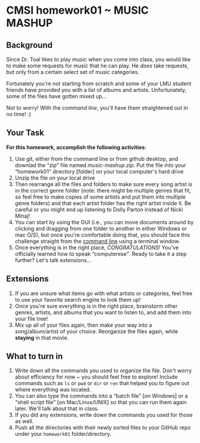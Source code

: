 # CMSI homework01 ~ MUSIC MASHUP

## Background

Since Dr. Toal likes to play music when you come into class, you would like to make some requests for music that he can play.  He *does* take requests, but only from a certain select set of music categories.

Fortunately you're not starting from scratch and some of your LMU student friends have provided you with a list of albums and artists. Unfortunately, some of the files have gotten mixed up...

Not to worry! With the *command line*, you'll have them straightened out in no time! :)

## Your Task

<strong>For this homework, accomplish the following activities</strong>: 
1. Use git, either from the command line or from github desktop, and downlad the <q>zip</q> file named <em>music-mashup.zip</em>.  Put the file into your <q>homework01</q> directory [folder] on your local computer's hard drive
1. Unzip the file on your local drive
1. Then rearrange all the files and folders to make sure every song artist is in the correct genre folder (note: there might be multiple genres that fit, so feel free to make copies of some artists and put them into multiple genre folders) and that each artist folder has the right artist inside it.  Be careful or you might end up listening to Dolly Parton instead of Nicki Minaj!
1. You can start by using the GUI (i.e., you can move documents around by clicking and dragging from one folder to another in either Windows or mac O/S), but once you're comfortable doing that, you should face this challenge straight from the [command line](http://bjohnson.lmu.build/cmsi186web/commands.html) using a terminal window.
1. Once everything is in the right place, <em>CONGRATULATIONS</em>!  You've officially learned how to speak <q>computerese</q>. Ready to take it a step further?  Let's talk extensions...

## Extensions

1. If you are unsure what items go with what artists or categories, feel free to use your favorite search engine to look them up!
1. Once you're sure everything is in the right place, brainstorm other genres, artists, and albums that you want to listen to, and add them into your file tree!
1. Mix up all of your files again, then make your way into a song/album/artist of your choice.  Reorganize the files again, while **staying** in that movie.

## What to turn in

1. Write down all the commands you used to organize the file.  Don't worry about efficiency for now ~ you should feel free to explore!  Include commands such as ```ls``` or ```pwd``` or ```dir``` or ```ren``` that helped you to figure out where everything was located.
1. You can also type the commands into a <q>batch file</q> [on Windows] or a <q>shell script file</q> [on Mac/Linux/UNIX] so that you can run them again later.  We'll talk about that in class.
1. If you did any extensions, write down the commands you used for those as well.
1. Push all the directories with their newly sorted files to your GitHub repo under your ```homework01``` folder/directory.
